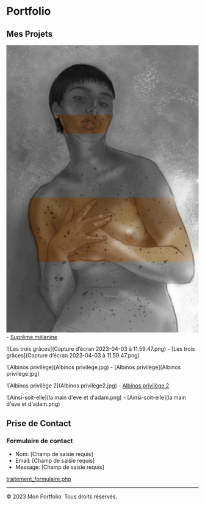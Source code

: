 # Portfolio

## Mes Projets
![Suprême mélanine](Screenshot_20200409-212341_Behance.jpg) - [Suprême mélanine](Screenshot_20200409-212341_Behance.jpg)

![Les trois grâces](Capture d’écran 2023-04-03 à 11.59.47.png) - [Les trois grâces](Capture d’écran 2023-04-03 à 11.59.47.png)

![Albinos privilège](Albinos privilège.jpg) - [Albinos privilège](Albinos privilège.jpg)

![Albinos privilège 2](Albinos privilège2.jpg) - [Albinos privilège 2](albinos_privilege2.html)

![Ainsi-soit-elle](la main d'eve et d'adam.png) - [Ainsi-soit-elle](la main d'eve et d'adam.png)

## Prise de Contact
### Formulaire de contact
- Nom: [Champ de saisie requis]
- Email: [Champ de saisie requis]
- Message: [Champ de saisie requis]

[traitement_formulaire.php](traitement_formulaire.php)

---

&copy; 2023 Mon Portfolio. Tous droits réservés.
